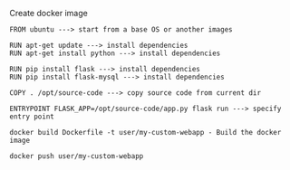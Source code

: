 Create docker image

```
FROM ubuntu ---> start from a base OS or another images

RUN apt-get update ---> install dependencies
RUN apt-get install python ---> install dependencies

RUN pip install flask ---> install dependencies
RUN pip install flask-mysql ---> install dependencies

COPY . /opt/source-code ---> copy source code from current dir

ENTRYPOINT FLASK_APP=/opt/source-code/app.py flask run ---> specify entry point

```


```docker build Dockerfile -t user/my-custom-webapp - Build the docker image```

```docker push user/my-custom-webapp```

